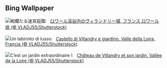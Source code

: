 ## Bing Wallpaper
![](https://www.bing.com/th?id=OHR.VillandryGarden_JA-JP4858825894_UHD.jpg&w=1000)絢爛たる迷宮庭園:&nbsp;&ensp;[ロワール渓谷内のヴィランドリー城, フランス ロワール県 (© VLADJ55/Shutterstock)](https://www.bing.com/th?id=OHR.VillandryGarden_JA-JP4858825894_UHD.jpg)
<br><br/>
![](https://www.bing.com/th?id=OHR.VillandryGarden_IT-IT7596299422_UHD.jpg&w=1000)Un labirinto di lusso:&nbsp;&ensp;[Castello di Villandry e giardino, Valle della Loira, Francia (© VLADJ55/Shutterstock)](https://www.bing.com/th?id=OHR.VillandryGarden_IT-IT7596299422_UHD.jpg)
<br><br/>
![](https://www.bing.com/th?id=OHR.VillandryGarden_FR-FR9767496581_UHD.jpg&w=1000)C’est un jardin extraordinaire !:&nbsp;&ensp;[Château de Villandry et son jardin, Vallée de la Loire (© VLADJ55/Shutterstock)](https://www.bing.com/th?id=OHR.VillandryGarden_FR-FR9767496581_UHD.jpg)
<br><br/>
